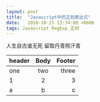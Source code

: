 ```yaml
---
layout: post
title:  "Javascript中的正则表达式"
date:   2018-10-25 13:34:00 +0800
tags: Javascript RegExp 正则
---
```


人生自古谁无死 留取丹青照汗青

| header | Body | Footer|
| ------ | :---:| -----:|
| one | two | three
| 1 | 2 | 3
| a | b | c